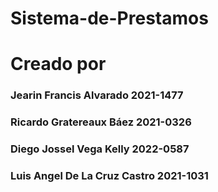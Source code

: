 # Sistema-de-Prestamos

<h1> Creado por </h1>


<h3> Jearin Francis Alvarado 2021-1477 </h3>

<h3> Ricardo Gratereaux Báez 2021-0326 </h3>

<h3> Diego Jossel Vega Kelly 2022-0587 </h3>

<h3> Luis Angel De La Cruz Castro 2021-1031 </h3>
